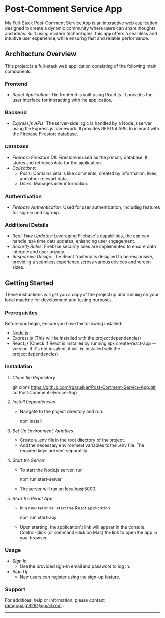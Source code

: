 # Post-Comment Service App

My Full-Stack Post-Comment Service App is an interactive web application designed to create a dynamic community where users can share thoughts and ideas. Built using modern technologies, this app offers a seamless and intuitive user experience, while ensuring fast and reliable performance.

## Architecture Overview

This project is a full-stack web application consisting of the following main components:

### Frontend
- *React Application:* The frontend is built using React.js. It provides the user interface for interacting with the application.

### Backend
- *Express.js APIs:* The server-side logic is handled by a Node.js server using the Express.js framework. It provides RESTful APIs to interact with the Firebase Firestore database.

### Database
- *Firebase Firestore DB:* Firestore is used as the primary database. It stores and retrieves data for the application.
- *Collections:*
  - *Posts:* Contains details like comments, created by information, likes, and other relevant data.
  - *Users:* Manages user information.

### Authentication
- *Firebase Authentication:* Used for user authentication, including features for sign-in and sign-up.

### Additional Details
- *Real-Time Updates:* Leveraging Firebase's capabilities, the app can handle real-time data updates, enhancing user engagement.
- *Security Rules:* Firebase security rules are implemented to ensure data integrity and user privacy.
- *Responsive Design:* The React frontend is designed to be responsive, providing a seamless experience across various devices and screen sizes.

## Getting Started

These instructions will get you a copy of the project up and running on your local machine for development and testing purposes.

### Prerequisites

Before you begin, ensure you have the following installed:
- [Node.js](https://nodejs.org/)
- Express.js (This will be installed with the project dependencies)
- React.js (Check if React is installed by running npx create-react-app --version. If it's not installed, it will be installed with the project dependencies)

### Installation

1. *Clone the Repository*
   
   git clone https://github.com/rgarudkar/Post-Comment-Service-App.git
   cd Post-Comment-Service-App
   

2. *Install Dependencies*
   - Navigate to the project directory and run:
     
     npm install
     

3. *Set Up Environment Variables*
   - Create a .env file in the root directory of the project.
   - Add the necessary environment variables to the .env file. The required keys are sent separately.

4. *Start the Server*
   - To start the Node.js server, run:
     
     npm run start-server
     
   - The server will run on localhost:5000.

5. *Start the React App*
   - In a new terminal, start the React application:
     
     npm run start-app
     
   - Upon starting, the application's link will appear in the console. Control-click (or command-click on Mac) the link to open the app in your browser.

### Usage

- *Sign In*
  - Use the provided sign-in email and password to log in.
- *Sign Up*
  - New users can register using the sign-up feature.

### Support

For additional help or information, please contact ramgopalg1928@gmail.com .

---


